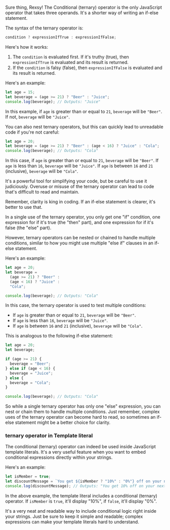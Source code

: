Sure thing, Rexsy! The Conditional (ternary) operator is the only JavaScript operator that takes three operands. It's a shorter way of writing an if-else statement.

The syntax of the ternary operator is:

```javascript
condition ? expressionIfTrue : expressionIfFalse;
```

Here's how it works:

1. The `condition` is evaluated first. If it's truthy (true), then `expressionIfTrue` is evaluated and its result is returned.
2. If the `condition` is falsy (false), then `expressionIfFalse` is evaluated and its result is returned.

Here's an example:

```javascript
let age = 15;
let beverage = (age >= 21) ? "Beer" : "Juice";
console.log(beverage); // Outputs: "Juice"
```

In this example, if `age` is greater than or equal to `21`, `beverage` will be `"Beer"`. If not, `beverage` will be `"Juice"`.

You can also nest ternary operators, but this can quickly lead to unreadable code if you're not careful:

```javascript
let age = 20;
let beverage = (age >= 21) ? "Beer" : (age < 16) ? "Juice" : "Cola";
console.log(beverage); // Outputs: "Cola"
```

In this case, if `age` is greater than or equal to `21`, `beverage` will be `"Beer"`. If `age` is less than `16`, `beverage` will be `"Juice"`. If `age` is between `16` and `21` (inclusive), `beverage` will be `"Cola"`.

It's a powerful tool for simplifying your code, but be careful to use it judiciously. Overuse or misuse of the ternary operator can lead to code that's difficult to read and maintain.

Remember, clarity is king in coding. If an if-else statement is clearer, it's better to use that.

In a single use of the ternary operator, you only get one "if" condition, one expression for if it's true (the "then" part), and one expression for if it's false (the "else" part). 

However, ternary operators can be nested or chained to handle multiple conditions, similar to how you might use multiple "else if" clauses in an if-else statement.

Here's an example:

```javascript
let age = 20;
let beverage = 
  (age >= 21) ? "Beer" : 
  (age < 16) ? "Juice" : 
  "Cola";

console.log(beverage); // Outputs: "Cola"
```

In this case, the ternary operator is used to test multiple conditions: 

- If `age` is greater than or equal to `21`, `beverage` will be `"Beer"`.
- If `age` is less than `16`, `beverage` will be `"Juice"`.
- If `age` is between `16` and `21` (inclusive), `beverage` will be `"Cola"`.

This is analogous to the following if-else statement:

```javascript
let age = 20;
let beverage;

if (age >= 21) {
  beverage = "Beer";
} else if (age < 16) {
  beverage = "Juice";
} else {
  beverage = "Cola";
}

console.log(beverage); // Outputs: "Cola"
```

So while a single ternary operator has only one "else" expression, you can nest or chain them to handle multiple conditions. Just remember, complex uses of the ternary operator can become hard to read, so sometimes an if-else statement might be a better choice for clarity.

###  ternary operator in Template literal 
The conditional (ternary) operator can indeed be used inside JavaScript template literals. It's a very useful feature when you want to embed conditional expressions directly within your strings.

Here's an example:

```javascript
let isMember = true;
let discountMessage = `You get ${isMember ? "10%" : "0%"} off on your next purchase!`;
console.log(discountMessage); // Outputs: "You get 10% off on your next purchase!"
```

In the above example, the template literal includes a conditional (ternary) operator. If `isMember` is `true`, it'll display "10%", if `false`, it'll display "0%". 

It's a very neat and readable way to include conditional logic right inside your strings. Just be sure to keep it simple and readable; complex expressions can make your template literals hard to understand.